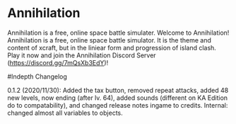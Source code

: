 # Annihilation

  Annihilation is a free, online space battle simulater.
 Welcome to Annihilation! Annihilation is a free, online space battle simulator. It is the theme and content of xcraft, but in the liniear form and progression of island clash. Play it now and join the Annihilation Discord Server (https://discord.gg/7mQsXb3EdY)!
 
 #Indepth Changelog
 
0.1.2 (2020/11/30):  Added the tax button, removed repeat attacks, added 48 new levels, now ending (after lv. 64), added sounds (different on KA Edition do to compatability), and changed release notes ingame to credits. Internal: changed almost all variables to objects.
